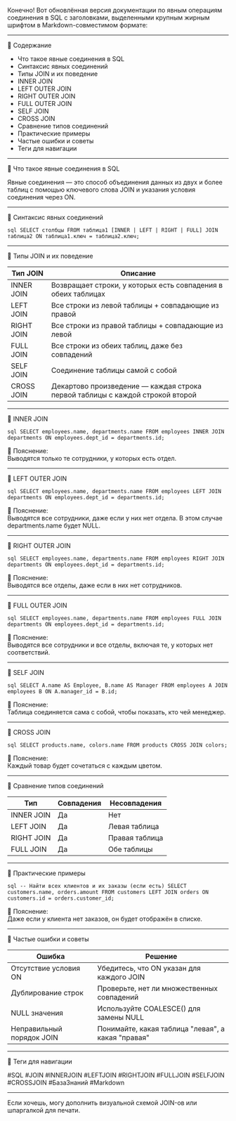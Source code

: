 Конечно! Вот обновлённая версия документации по явным операциям соединения в SQL с заголовками, выделенными крупным жирным шрифтом в Markdown-совместимом формате:

---

📘 Содержание
- Что такое явные соединения в SQL
- Синтаксис явных соединений
- Типы JOIN и их поведение
- INNER JOIN
- LEFT OUTER JOIN
- RIGHT OUTER JOIN
- FULL OUTER JOIN
- SELF JOIN
- CROSS JOIN
- Сравнение типов соединений
- Практические примеры
- Частые ошибки и советы
- Теги для навигации

---

<a name="явные-соединения"></a>🔹 Что такое явные соединения в SQL

Явные соединения — это способ объединения данных из двух и более таблиц с помощью ключевого слова JOIN и указания условия соединения через ON.

---

<a name="синтаксис"></a>🔹 Синтаксис явных соединений

`sql
SELECT столбцы
FROM таблица1
[INNER | LEFT | RIGHT | FULL] JOIN таблица2
ON таблица1.ключ = таблица2.ключ;
`

---

<a name="типы-join"></a>🔹 Типы JOIN и их поведение

<table>
<thead>
<tr><th>Тип JOIN</th><th>Описание</th></tr>
</thead>
<tbody>
<tr><td>INNER JOIN</td><td>Возвращает строки, у которых есть совпадения в обеих таблицах</td></tr>
<tr><td>LEFT JOIN</td><td>Все строки из левой таблицы + совпадающие из правой</td></tr>
<tr><td>RIGHT JOIN</td><td>Все строки из правой таблицы + совпадающие из левой</td></tr>
<tr><td>FULL JOIN</td><td>Все строки из обеих таблиц, даже без совпадений</td></tr>
<tr><td>SELF JOIN</td><td>Соединение таблицы самой с собой</td></tr>
<tr><td>CROSS JOIN</td><td>Декартово произведение — каждая строка первой таблицы с каждой строкой второй</td></tr>
</tbody>
</table>

---

<a name="inner-join"></a>🔹 INNER JOIN

`sql
SELECT employees.name, departments.name
FROM employees
INNER JOIN departments ON employees.dept_id = departments.id;
`

📘 Пояснение:  
Выводятся только те сотрудники, у которых есть отдел.

---

<a name="left-join"></a>🔹 LEFT OUTER JOIN

`sql
SELECT employees.name, departments.name
FROM employees
LEFT JOIN departments ON employees.dept_id = departments.id;
`

📘 Пояснение:  
Выводятся все сотрудники, даже если у них нет отдела. В этом случае departments.name будет NULL.

---

<a name="right-join"></a>🔹 RIGHT OUTER JOIN

`sql
SELECT employees.name, departments.name
FROM employees
RIGHT JOIN departments ON employees.dept_id = departments.id;
`

📘 Пояснение:  
Выводятся все отделы, даже если в них нет сотрудников.

---

<a name="full-join"></a>🔹 FULL OUTER JOIN

`sql
SELECT employees.name, departments.name
FROM employees
FULL JOIN departments ON employees.dept_id = departments.id;
`

📘 Пояснение:  
Выводятся все сотрудники и все отделы, включая те, у которых нет соответствий.

---

<a name="self-join"></a>🔹 SELF JOIN

`sql
SELECT A.name AS Employee, B.name AS Manager
FROM employees A
JOIN employees B ON A.manager_id = B.id;
`

📘 Пояснение:  
Таблица соединяется сама с собой, чтобы показать, кто чей менеджер.

---

<a name="cross-join"></a>🔹 CROSS JOIN

`sql
SELECT products.name, colors.name
FROM products
CROSS JOIN colors;
`

📘 Пояснение:  
Каждый товар будет сочетаться с каждым цветом.

---

<a name="сравнение"></a>🔹 Сравнение типов соединений

<table>
<thead>
<tr><th>Тип</th><th>Совпадения</th><th>Несовпадения</th></tr>
</thead>
<tbody>
<tr><td>INNER JOIN</td><td>Да</td><td>Нет</td></tr>
<tr><td>LEFT JOIN</td><td>Да</td><td>Левая таблица</td></tr>
<tr><td>RIGHT JOIN</td><td>Да</td><td>Правая таблица</td></tr>
<tr><td>FULL JOIN</td><td>Да</td><td>Обе таблицы</td></tr>
</tbody>
</table>

---

<a name="примеры"></a>🔹 Практические примеры

`sql
-- Найти всех клиентов и их заказы (если есть)
SELECT customers.name, orders.amount
FROM customers
LEFT JOIN orders ON customers.id = orders.customer_id;
`

📘 Пояснение:  
Даже если у клиента нет заказов, он будет отображён в списке.

---

<a name="ошибки"></a>🔹 Частые ошибки и советы

<table>
<thead>
<tr><th>Ошибка</th><th>Решение</th></tr>
</thead>
<tbody>
<tr><td>Отсутствие условия ON</td><td>Убедитесь, что ON указан для каждого JOIN</td></tr>
<tr><td>Дублирование строк</td><td>Проверьте, нет ли множественных совпадений</td></tr>
<tr><td>NULL значения</td><td>Используйте COALESCE() для замены NULL</td></tr>
<tr><td>Неправильный порядок JOIN</td><td>Понимайте, какая таблица "левая", а какая "правая"</td></tr>
</tbody>
</table>

---

<a name="теги"></a>🔹 Теги для навигации

#SQL #JOIN #INNERJOIN #LEFTJOIN #RIGHTJOIN #FULLJOIN #SELFJOIN #CROSSJOIN #БазаЗнаний #Markdown

---

Если хочешь, могу дополнить визуальной схемой JOIN-ов или шпаргалкой для печати.